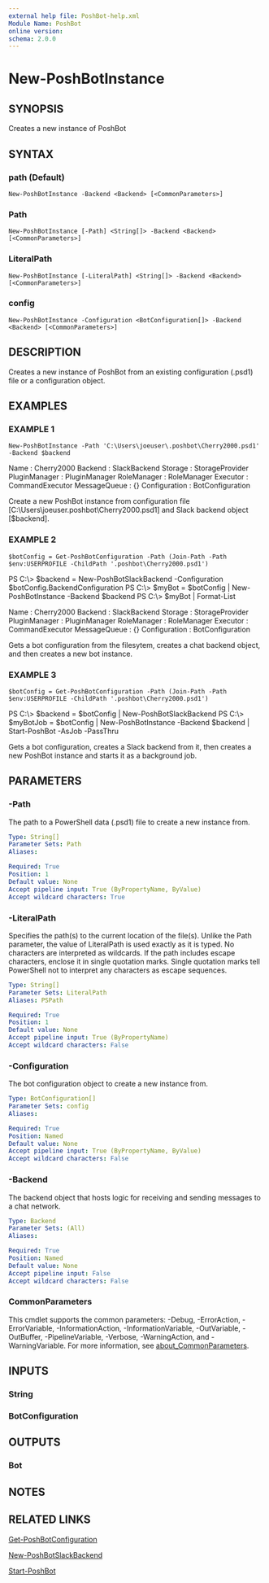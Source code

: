 ```yaml
---
external help file: PoshBot-help.xml
Module Name: PoshBot
online version:
schema: 2.0.0
---
```


# New-PoshBotInstance

## SYNOPSIS
Creates a new instance of PoshBot

## SYNTAX

### path (Default)
```
New-PoshBotInstance -Backend <Backend> [<CommonParameters>]
```

### Path
```
New-PoshBotInstance [-Path] <String[]> -Backend <Backend> [<CommonParameters>]
```

### LiteralPath
```
New-PoshBotInstance [-LiteralPath] <String[]> -Backend <Backend> [<CommonParameters>]
```

### config
```
New-PoshBotInstance -Configuration <BotConfiguration[]> -Backend <Backend> [<CommonParameters>]
```

## DESCRIPTION
Creates a new instance of PoshBot from an existing configuration (.psd1) file or a configuration object.

## EXAMPLES

### EXAMPLE 1
```
New-PoshBotInstance -Path 'C:\Users\joeuser\.poshbot\Cherry2000.psd1' -Backend $backend
```

Name          : Cherry2000
Backend       : SlackBackend
Storage       : StorageProvider
PluginManager : PluginManager
RoleManager   : RoleManager
Executor      : CommandExecutor
MessageQueue  : {}
Configuration : BotConfiguration

Create a new PoshBot instance from configuration file \[C:\Users\joeuser\.poshbot\Cherry2000.psd1\] and Slack backend object \[$backend\].

### EXAMPLE 2
```
$botConfig = Get-PoshBotConfiguration -Path (Join-Path -Path $env:USERPROFILE -ChildPath '.poshbot\Cherry2000.psd1')
```

PS C:\\\> $backend = New-PoshBotSlackBackend -Configuration $botConfig.BackendConfiguration
PS C:\\\> $myBot = $botConfig | New-PoshBotInstance -Backend $backend
PS C:\\\> $myBot | Format-List

Name          : Cherry2000
Backend       : SlackBackend
Storage       : StorageProvider
PluginManager : PluginManager
RoleManager   : RoleManager
Executor      : CommandExecutor
MessageQueue  : {}
Configuration : BotConfiguration

Gets a bot configuration from the filesytem, creates a chat backend object, and then creates a new bot instance.

### EXAMPLE 3
```
$botConfig = Get-PoshBotConfiguration -Path (Join-Path -Path $env:USERPROFILE -ChildPath '.poshbot\Cherry2000.psd1')
```

PS C:\\\> $backend = $botConfig | New-PoshBotSlackBackend
PS C:\\\> $myBotJob = $botConfig | New-PoshBotInstance -Backend $backend | Start-PoshBot -AsJob -PassThru

Gets a bot configuration, creates a Slack backend from it, then creates a new PoshBot instance and starts it as a background job.

## PARAMETERS

### -Path
The path to a PowerShell data (.psd1) file to create a new instance from.

```yaml
Type: String[]
Parameter Sets: Path
Aliases:

Required: True
Position: 1
Default value: None
Accept pipeline input: True (ByPropertyName, ByValue)
Accept wildcard characters: True
```

### -LiteralPath
Specifies the path(s) to the current location of the file(s).
Unlike the Path parameter, the value of LiteralPath is used exactly as it is typed.
No characters are interpreted as wildcards.
If the path includes escape characters, enclose it in single quotation marks.
Single quotation
marks tell PowerShell not to interpret any characters as escape sequences.

```yaml
Type: String[]
Parameter Sets: LiteralPath
Aliases: PSPath

Required: True
Position: 1
Default value: None
Accept pipeline input: True (ByPropertyName)
Accept wildcard characters: False
```

### -Configuration
The bot configuration object to create a new instance from.

```yaml
Type: BotConfiguration[]
Parameter Sets: config
Aliases:

Required: True
Position: Named
Default value: None
Accept pipeline input: True (ByPropertyName, ByValue)
Accept wildcard characters: False
```

### -Backend
The backend object that hosts logic for receiving and sending messages to a chat network.

```yaml
Type: Backend
Parameter Sets: (All)
Aliases:

Required: True
Position: Named
Default value: None
Accept pipeline input: False
Accept wildcard characters: False
```

### CommonParameters
This cmdlet supports the common parameters: -Debug, -ErrorAction, -ErrorVariable, -InformationAction, -InformationVariable, -OutVariable, -OutBuffer, -PipelineVariable, -Verbose, -WarningAction, and -WarningVariable. For more information, see [about_CommonParameters](http://go.microsoft.com/fwlink/?LinkID=113216).

## INPUTS

### String
### BotConfiguration
## OUTPUTS

### Bot
## NOTES

## RELATED LINKS

[Get-PoshBotConfiguration]()

[New-PoshBotSlackBackend]()

[Start-PoshBot]()

